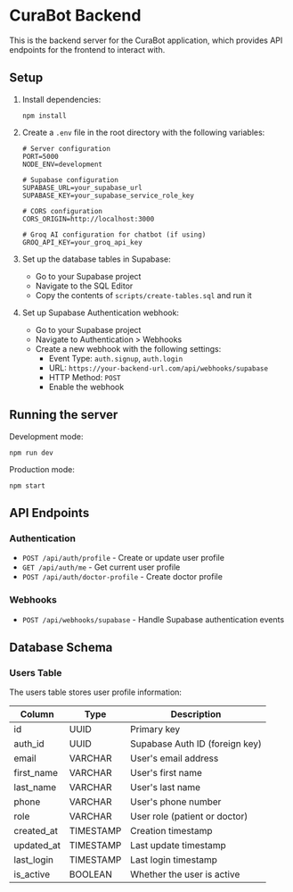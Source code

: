 # CuraBot Backend

This is the backend server for the CuraBot application, which provides API endpoints for the frontend to interact with.

## Setup

1. Install dependencies:
   ```
   npm install
   ```

2. Create a `.env` file in the root directory with the following variables:
   ```
   # Server configuration
   PORT=5000
   NODE_ENV=development

   # Supabase configuration
   SUPABASE_URL=your_supabase_url
   SUPABASE_KEY=your_supabase_service_role_key

   # CORS configuration
   CORS_ORIGIN=http://localhost:3000

   # Groq AI configuration for chatbot (if using)
   GROQ_API_KEY=your_groq_api_key
   ```

3. Set up the database tables in Supabase:
   - Go to your Supabase project
   - Navigate to the SQL Editor
   - Copy the contents of `scripts/create-tables.sql` and run it

4. Set up Supabase Authentication webhook:
   - Go to your Supabase project
   - Navigate to Authentication > Webhooks
   - Create a new webhook with the following settings:
     - Event Type: `auth.signup`, `auth.login`
     - URL: `https://your-backend-url.com/api/webhooks/supabase`
     - HTTP Method: `POST`
     - Enable the webhook

## Running the server

Development mode:
```
npm run dev
```

Production mode:
```
npm start
```

## API Endpoints

### Authentication

- `POST /api/auth/profile` - Create or update user profile
- `GET /api/auth/me` - Get current user profile
- `POST /api/auth/doctor-profile` - Create doctor profile

### Webhooks

- `POST /api/webhooks/supabase` - Handle Supabase authentication events

## Database Schema

### Users Table

The users table stores user profile information:

| Column      | Type      | Description                           |
|-------------|-----------|---------------------------------------|
| id          | UUID      | Primary key                           |
| auth_id     | UUID      | Supabase Auth ID (foreign key)        |
| email       | VARCHAR   | User's email address                  |
| first_name  | VARCHAR   | User's first name                     |
| last_name   | VARCHAR   | User's last name                      |
| phone       | VARCHAR   | User's phone number                   |
| role        | VARCHAR   | User role (patient or doctor)         |
| created_at  | TIMESTAMP | Creation timestamp                    |
| updated_at  | TIMESTAMP | Last update timestamp                 |
| last_login  | TIMESTAMP | Last login timestamp                  |
| is_active   | BOOLEAN   | Whether the user is active            |